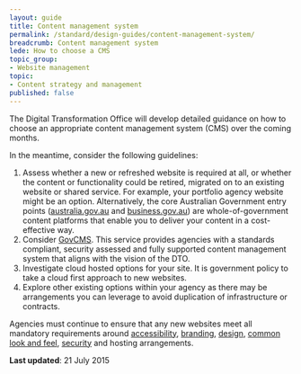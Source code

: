 ```yaml
---
layout: guide
title: Content management system
permalink: /standard/design-guides/content-management-system/
breadcrumb: Content management system
lede: How to choose a CMS
topic_group:
- Website management
topic:
- Content strategy and management
published: false
---
```

The Digital Transformation Office will develop detailed guidance on how to choose an appropriate content management system (CMS) over the coming months.

In the meantime, consider the following guidelines:

1.  Assess whether a new or refreshed website is required at all, or whether the content or functionality could be retired, migrated on to an existing website or shared service. For example, your portfolio agency website might be an option. Alternatively, the core Australian Government entry points ([australia.gov.au](http://www.australia.gov.au/) and [business.gov.au](http://www.business.gov.au/)) are whole-of-government content platforms that enable you to deliver your content in a cost-effective way.
2.  Consider [GovCMS](https://www.govcms.gov.au/). This service provides agencies with a standards compliant, security assessed and fully supported content management system that aligns with the vision of the DTO.
3.  Investigate cloud hosted options for your site. It is government policy to take a cloud first approach to new websites.
4.  Explore other existing options within your agency as there may be arrangements you can leverage to avoid duplication of infrastructure or contracts.

Agencies must continue to ensure that any new websites meet all mandatory requirements around [accessibility](/for-digital-service-teams/standard/design-guides/making-content-accessible/), [branding](/for-digital-service-teams/standard/design-guides/branding/), [design](/for-digital-service-teams/standard/design-guides/user-centred-design/), [common look and feel](/for-digital-service-teams/standard/design-guides/common-website-elements/), [security](/for-digital-service-teams/standard/design-guides/secure-services/) and hosting arrangements.

**Last updated**: 21 July 2015
